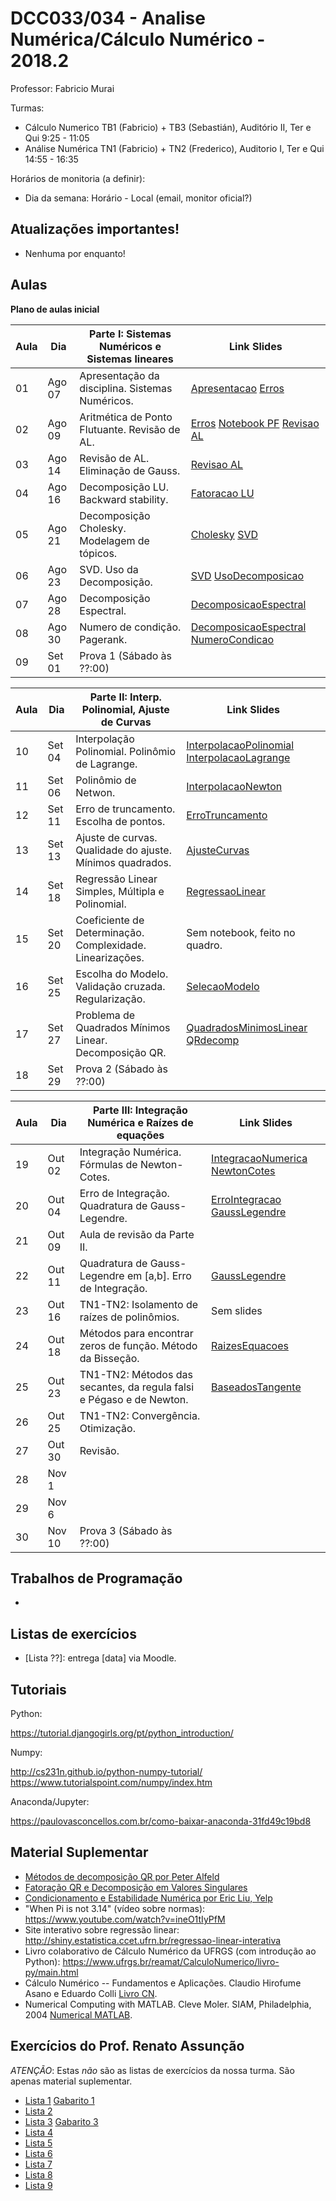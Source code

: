 ﻿DCC033/034 - Analise Numérica/Cálculo Numérico - 2018.2
=======================================================

Professor: Fabricio Murai

Turmas:
 * Cálculo Numerico TB1 (Fabricio) + TB3 (Sebastián), Auditório II, Ter e Qui 9:25 - 11:05
 * Análise Numérica TN1 (Fabricio) + TN2 (Frederico), Auditorio I, Ter e Qui 14:55 - 16:35

Horários de monitoria (a definir):

 * Dia da semana: Horário - Local (email, monitor oficial?)



Atualizações importantes!
-------------------------
 * Nenhuma por enquanto!

Aulas
-----

**Plano de aulas inicial**

|Aula  |  Dia     | Parte I: Sistemas Numéricos e Sistemas lineares | Link Slides |
|------|----------|--------------------------------------------------------------|-------------|
|01|Ago 07| Apresentação da disciplina. Sistemas Numéricos.  | [Apresentacao] [Erros]|
|02|Ago 09| Aritmética de Ponto Flutuante. Revisão de AL. | [Erros] [Notebook PF] [Revisao AL]|
|03|Ago 14| Revisão de AL. Eliminação de Gauss. | [Revisao AL] |
|04|Ago 16| Decomposição LU. Backward stability. | [Fatoracao LU] |
|05|Ago 21| Decomposição Cholesky. Modelagem de tópicos. | [Cholesky] [SVD] |
|06|Ago 23| SVD. Uso da Decomposição. | [SVD] [UsoDecomposicao] |
|07|Ago 28| Decomposição Espectral. | [DecomposicaoEspectral]|
|08|Ago 30| Numero de condição. Pagerank. | [DecomposicaoEspectral] [NumeroCondicao] |
|09|Set 01| Prova 1 (Sábado às ??:00) | |

|Aula  |  Dia     | Parte II: Interp. Polinomial, Ajuste de Curvas | Link Slides |
|------|----------|--------------------------------------------------------------|-------------|
|10 | Set 04 | Interpolação Polinomial. Polinômio de Lagrange.  | [InterpolacaoPolinomial] [InterpolacaoLagrange]|
|11 | Set 06 | Polinômio de Netwon.  | [InterpolacaoNewton]|
|12 | Set 11 | Erro de truncamento. Escolha de pontos.  | [ErroTruncamento] |
|13 | Set 13 | Ajuste de curvas. Qualidade do ajuste. Mínimos quadrados.  | [AjusteCurvas] |
|14 | Set 18 | Regressão Linear Simples, Múltipla e Polinomial.  | [RegressaoLinear] |
|15 | Set 20 | Coeficiente de Determinação. Complexidade. Linearizações.  | Sem notebook, feito no quadro. |
|16 | Set 25 | Escolha do Modelo. Validação cruzada. Regularização.  | [SelecaoModelo] |
|17 | Set 27 | Problema de Quadrados Mínimos Linear. Decomposição QR.  | [QuadradosMinimosLinear] [QRdecomp] |
|18 | Set 29  | Prova 2 (Sábado às ??:00)                        | |


|Aula  |  Dia     | Parte III: Integração Numérica e Raízes de equações    | Link Slides |
|------|----------|--------------------------------------------------------------|-------------|
|19 |Out 02| Integração Numérica. Fórmulas de Newton-Cotes.   | [IntegracaoNumerica] [NewtonCotes] | 
|20 |Out 04| Erro de Integração. Quadratura de Gauss-Legendre.  | [ErroIntegracao] [GaussLegendre]|
|21 |Out 09| Aula de revisão da Parte II.  | |
|22 |Out 11| Quadratura de Gauss-Legendre em [a,b]. Erro de Integração. | [GaussLegendre] |
|23 |Out 16 | TN1-TN2: Isolamento de raízes de polinômios. | Sem slides |
|24 |Out 18 | Métodos para encontrar zeros de função. Método da Bisseção.  | [RaizesEquacoes] |
|25 |Out 23 | TN1-TN2: Métodos das secantes, da regula falsi e Pégaso e de Newton.  | [BaseadosTangente] |
|26 |Out 25 | TN1-TN2: Convergência. Otimização.  |  |
|27 |Out 30 | Revisão. |   |
|28| Nov 1 |  |             |
|29| Nov 6 |  |             |
|30| Nov 10 | Prova 3 (Sábado às ??:00)                                           |             |

Trabalhos de Programação
------------------------
 * 


Listas de exercícios
--------------------
 * [Lista ??]: entrega [data] via Moodle.

Tutoriais
---------
Python:

https://tutorial.djangogirls.org/pt/python_introduction/

Numpy:

http://cs231n.github.io/python-numpy-tutorial/
https://www.tutorialspoint.com/numpy/index.htm

Anaconda/Jupyter:

https://paulovasconcellos.com.br/como-baixar-anaconda-31fd49c19bd8


Material Suplementar
--------------------
* [Métodos de decomposição QR por Peter Alfeld](https://pdfs.semanticscholar.org/6b42/3dfa845827ca4dc57f6f1736754e938b9c58.pdf)
* [Fatoração QR e Decomposição em Valores Singulares](http://www.cs.princeton.edu/courses/archive/fall11/cos323/notes/cos323_f11_lecture09_svd.pdf)
* [Condicionamento e Estabilidade Numérica por Eric Liu, Yelp](http://web.mit.edu/ehliu/Public/Yelp/conditioning_and_precision.pdf)
* "When Pi is not 3.14" (vídeo sobre normas): https://www.youtube.com/watch?v=ineO1tIyPfM
* Site interativo sobre regressão linear: http://shiny.estatistica.ccet.ufrn.br/regressao-linear-interativa
* Livro colaborativo de Cálculo Numérico da UFRGS (com introdução ao Python): https://www.ufrgs.br/reamat/CalculoNumerico/livro-py/main.html
* Cálculo Numérico -- Fundamentos e Aplicações. Claudio Hirofume Asano e Eduardo Colli [Livro CN].
* Numerical Computing with MATLAB. Cleve Moler. SIAM, Philadelphia, 2004 [Numerical MATLAB].


[Livro CN]: https://www.ime.usp.br/~asano/LivroNumerico/LivroNumerico.pdf
[Numerical MATLAB]: http://www.mathworks.com/moler/index_ncm.html


Exercícios do Prof. Renato Assunção
-----------------------------------
*ATENÇÃO*: Estas *não* são as listas de exercícios da nossa turma. São apenas material suplementar.
 * [Lista 1] [Gabarito 1]
 * [Lista 2]
 * [Lista 3] [Gabarito 3]
 * [Lista 4]
 * [Lista 5]
 * [Lista 6]
 * [Lista 7]
 * [Lista 8]
 * [Lista 9]

[Lista SL]: ../../ancn_slides/lista1.pdf
[Lista SL2]: ../../ancn_slides/lista2.pdf
[Lista IP]: ../../ancn_slides/lista3.pdf
[Lista AC]: ../../ancn_slides/listaAC.pdf
[Lista IN]: ../../ancn_slides/listaIN.pdf
[Lista RE]: ../../ancn_slides/listaRE.pdf
[Lista 1]: http://homepages.dcc.ufmg.br/~assuncao/an/Lista01.pdf
[Gabarito 1]: http://homepages.dcc.ufmg.br/~assuncao/an/gabarito_lista_01.pdf
[Lista 2]: http://homepages.dcc.ufmg.br/~assuncao/an/Lista02.pdf
[Lista 3]: http://homepages.dcc.ufmg.br/~assuncao/an/Lista03.pdf
[Gabarito 3]: http://homepages.dcc.ufmg.br/~assuncao/an/gabarito_lista_03.pdf
[Lista 4]: http://homepages.dcc.ufmg.br/~assuncao/an/Lista04.pdf
[Lista 5]: http://homepages.dcc.ufmg.br/~assuncao/an/Lista05.pdf
[Lista 6]: http://homepages.dcc.ufmg.br/~assuncao/an/Exerc06.pdf
[Lista 7]: http://homepages.dcc.ufmg.br/~assuncao/an/Lista07.pdf
[Lista 8]: http://homepages.dcc.ufmg.br/~assuncao/an/Lista08.pdf
[Lista 9]: http://homepages.dcc.ufmg.br/~assuncao/an/Lista09.pdf

[EDOs]:../../ancn_slides/aula-solucao-edo.pdf
[Apresentacao]:../../ancn_slides/Apresentacao.pdf
[Otimizacao 1]:../../ancn_slides/raizes-otimizacao.pdf
[Otimizacao 2]:../../ancn_slides/raizes-otimizacao03.pdf
[TP2]:../../ancn_slides/TP2.ipynb
[TP1]:../../ancn_slides/TP1.ipynb
[Otimizacao]:https://nbviewer.jupyter.org/github/fabriciomurai/teaching/blob/master/ancn_slides/MinimosLocais.ipynb
[GaussLegendre]:https://nbviewer.jupyter.org/github/fabriciomurai/teaching/blob/master/ancn_slides/GaussLegendre.ipynb
[ErroIntegracao]:https://nbviewer.jupyter.org/github/fabriciomurai/teaching/blob/master/ancn_slides/ErroIntegracao.ipynb
[QuadradosMinimosLinear]:https://nbviewer.jupyter.org/github/fabriciomurai/teaching/blob/master/ancn_slides/QuadradosMinimosLinear.ipynb
[RaizesEquacoes]:https://nbviewer.jupyter.org/github/fabriciomurai/teaching/blob/master/ancn_slides/RaizesEquacoes.ipynb
[BaseadosAproxLinear]:https://nbviewer.jupyter.org/github/fabriciomurai/teaching/blob/master/ancn_slides/BaseadosAproxLinear.ipynb
[BaseadosTangente]:https://nbviewer.jupyter.org/github/fabriciomurai/teaching/blob/master/ancn_slides/BaseadosTangente.ipynb
[Otimizacao]:https://nbviewer.jupyter.org/github/fabriciomurai/teaching/blob/master/ancn_slides/MinimosLocais.ipynb
[RegressaoLinear]:https://nbviewer.jupyter.org/github/fabriciomurai/teaching/blob/master/ancn_slides/RegressaoLinear.ipynb
[AjusteCurvas]:https://nbviewer.jupyter.org/github/fabriciomurai/teaching/blob/master/ancn_slides/AjusteCurvas.ipynb
[SelecaoModelo]:https://nbviewer.jupyter.org/github/fabriciomurai/teaching/blob/master/ancn_slides/SelecaoModelo.ipynb
[IntegracaoNumerica]:https://nbviewer.jupyter.org/github/fabriciomurai/teaching/blob/master/ancn_slides/IntegracaoNumerica.ipynb
[NewtonCotes]:https://nbviewer.jupyter.org/github/fabriciomurai/teaching/blob/master/ancn_slides/NewtonCotes.ipynb
[InterpolacaoPolinomial]:https://nbviewer.jupyter.org/github/fabriciomurai/teaching/blob/master/ancn_slides/InterpolacaoPolinomial.ipynb
[InterpolacaoLagrange]:https://nbviewer.jupyter.org/github/fabriciomurai/teaching/blob/master/ancn_slides/InterpolacaoLagrange.ipynb
[ErroTruncamento]:https://nbviewer.jupyter.org/github/fabriciomurai/teaching/blob/master/ancn_slides/ErroTruncamento.ipynb
[InterpolacaoNewton]:https://nbviewer.jupyter.org/github/fabriciomurai/teaching/blob/master/ancn_slides/InterpolacaoNewton.ipynb
[Notebook PF]:https://nbviewer.jupyter.org/github/fabriciomurai/teaching/blob/master/ancn_slides/PontoFlutuante.ipynb
[Revisao AL]:https://nbviewer.jupyter.org/github/fabriciomurai/teaching/blob/master/ancn_slides/RevisaoAL.ipynb
[Fatoracao LU]:https://nbviewer.jupyter.org/github/fabriciomurai/teaching/blob/master/ancn_slides/FatoracaoLU.ipynb
[Cholesky]:https://nbviewer.jupyter.org/github/fabriciomurai/teaching/blob/master/ancn_slides/Cholesky.ipynb
[SVD]:https://nbviewer.jupyter.org/github/fabriciomurai/teaching/blob/master/ancn_slides/SVD.ipynb
[UsoDecomposicao]:https://nbviewer.jupyter.org/github/fabriciomurai/teaching/blob/master/ancn_slides/UsoDecomposicao.ipynb
[NumeroCondicao]:https://nbviewer.jupyter.org/github/fabriciomurai/teaching/blob/master/ancn_slides/NumeroCondicao.ipynb
[DecomposicaoEspectral]:https://nbviewer.jupyter.org/github/fabriciomurai/teaching/blob/master/ancn_slides/DecomposicaoEspectral.ipynb


[00-Intro]: ../../ancn_slides/00te-Intro.pdf
[01-Pseudo]: ../../ancn_slides/01-Conceitos.pdf
[02-SL]: ../../ancn_slides/02-SistemasLineares.pdf
[02-AL]: ../../ancn_slides/A02-RevisaoAL.pdf
[03-SN]: ../../ancn_slides/A03-SistemasNumericos.pdf
[04-SL]: ../../ancn_slides/A04-SistemasLineares.pdf
[Aula05]: ../../ancn_slides/A05-DecomposicaoLU.pdf
[Aula06]: ../../ancn_slides/A06-Cholesky.pdf
[Aula07]: ../../ancn_slides/A07-UsoDecomposicao.pdf
[Aula08]: ../../ancn_slides/A08-Condicionamento.pdf
[Aula09]: ../../ancn_slides/A09-Interpolacao.pdf
[Aula10]: ../../ancn_slides/A10-PolinomioNewton.pdf
[Aula11]: ../../ancn_slides/A11-GregoryNewton.pdf
[Aula12]: ../../ancn_slides/A12-ErroInterpolacao.pdf
[Erros]: ../../ancn_slides/PontoFlutuanteErros.pdf
[QRdecomp]: ../../ancn_slides/QRdecomp.pdf
[QuizzTeorico]: ../../ancn_slides/quizz-theory.pdf
[GabaritoTeorico]: ../../ancn_slides/gabarito-theory.pdf
[Quizz01]: ../../ancn_slides/quizz01.pdf
[Quizz02]: ../../ancn_slides/gabarito02.pdf
[Quizz03]: ../../ancn_slides/gabarito03.pdf
[Quizz04]: ../../ancn_slides/gabarito04.pdf
[Quizz05]: ../../ancn_slides/gabarito05.pdf
[Quizz06]: ../../ancn_slides/gabarito06.pdf
[Quizz07]: ../../ancn_slides/gabarito07.pdf
[Quizz08]: ../../ancn_slides/gabarito08.pdf
[Quizz09]: ../../ancn_slides/gabarito09.pdf
[Maratona]: ../../ancn_slides/divulgacao-maratona.pdf
[Notas]: https://docs.google.com/spreadsheets/d/1s3jH3t-UhV2gQFDU8lJxeavxx06HK-6vq22bMz0Gnp4/edit?usp=sharing
[Formulario]: http://homepages.dcc.ufmg.br/~lcerf/slides/formulario.pdf

[P2-Notas]: https://drive.google.com/open?id=1ZbdjVT78HYdY5fVuoqiAxi1AelN-ngjD53r5_XgiG2s
[P1-Stats]: ../../ancn_slides/p1_stats.pdf
[P2-Stats]: ../../ancn_slides/p2_stats.pdf
[P1-Notas]: ../../ancn_slides/p1_notas_an.pdf
[Aula09]: ../../ancn_slides/A09-Interpolacao.pdf
[03-Interpolacao]: ../../ancn_slides/03-InterpolacaoPolinomial.pdf

